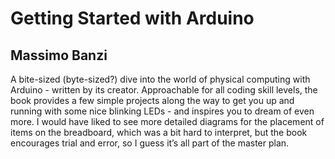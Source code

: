 # Getting Started with Arduino
## Massimo Banzi
A bite-sized (byte-sized?) dive into the world of physical computing with Arduino - written by its creator. Approachable for all coding skill levels, the book provides a few simple projects along the way to get you up and running with some nice blinking LEDs - and inspires you to dream of even more. I would have liked to see more detailed diagrams for the placement of items on the breadboard, which was a bit hard to interpret, but the book encourages trial and error, so I guess it’s all part of the master plan.

